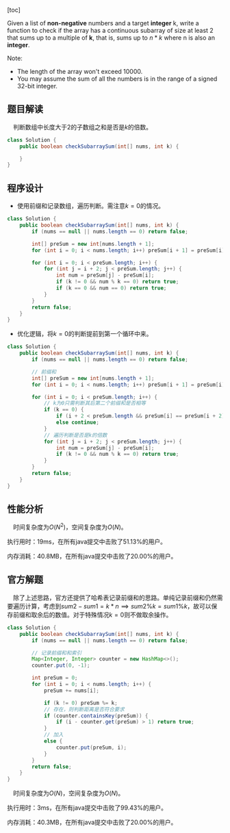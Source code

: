 [toc]

Given a list of **non-negative** numbers and a target **integer** k, write a function to check if the array has a continuous subarray of size at least 2 that sums up to a multiple of **k**, that is, sums up to $n*k$ where n is also an **integer**.



Note:

* The length of the array won't exceed $10000$.
* You may assume the sum of all the numbers is in the range of a signed 32-bit integer.



## 题目解读

&emsp;判断数组中长度大于2的子数组之和是否是$k$的倍数。

```java
class Solution {
    public boolean checkSubarraySum(int[] nums, int k) {

    }
}
```

## 程序设计

* 使用前缀和记录数组，遍历判断。需注意$k = 0$的情况。

```java
class Solution {
    public boolean checkSubarraySum(int[] nums, int k) {
        if (nums == null || nums.length == 0) return false;

        int[] preSum = new int[nums.length + 1];
        for (int i = 0; i < nums.length; i++) preSum[i + 1] = preSum[i] + nums[i];

        for (int i = 0; i < preSum.length; i++) {
            for (int j = i + 2; j < preSum.length; j++) {
                int num = preSum[j] - preSum[i];
                if (k != 0 && num % k == 0) return true;
                if (k == 0 && num == 0) return true;
            }
        }
        return false;
    }
}
```

* 优化逻辑，将$k = 0$的判断提前到第一个循环中来。

```java
class Solution {
    public boolean checkSubarraySum(int[] nums, int k) {
        if (nums == null || nums.length == 0) return false;

		// 前缀和
        int[] preSum = new int[nums.length + 1];
        for (int i = 0; i < nums.length; i++) preSum[i + 1] = preSum[i] + nums[i];

        for (int i = 0; i < preSum.length; i++) {
            // k为0只需判断其后第二个前缀和是否相等
            if (k == 0) {
                if (i + 2 < preSum.length && preSum[i] == preSum[i + 2]) return true;
                else continue;
            }
            // 遍历判断是否是k的倍数
            for (int j = i + 2; j < preSum.length; j++) {
                int num = preSum[j] - preSum[i];
                if (k != 0 && num % k == 0) return true;
            }
        }
        return false;
    }
}
```

## 性能分析

&emsp;时间复杂度为$O(N^2)$，空间复杂度为$O(N)$。

执行用时：19ms，在所有java提交中击败了51.13%的用户。

内存消耗：40.8MB，在所有java提交中击败了20.00%的用户。

## 官方解题

&emsp;除了上述思路，官方还提供了哈希表记录前缀和的思路。单纯记录前缀和仍然需要遍历计算，考虑到$sum2 - sum1 = k * n \implies sum2\%k = sum1\%k$，故可以保存前缀和取余后的数值。对于特殊情况$k = 0$则不做取余操作。

```java
class Solution {
    public boolean checkSubarraySum(int[] nums, int k) {
        if (nums == null || nums.length == 0) return false;

        // 记录前缀和和索引
        Map<Integer, Integer> counter = new HashMap<>();
        counter.put(0, -1);

        int preSum = 0;
        for (int i = 0; i < nums.length; i++) {
            preSum += nums[i];

            if (k != 0) preSum %= k;
			// 存在，则判断距离是否符合要求
            if (counter.containsKey(preSum)) {
                if (i - counter.get(preSum) > 1) return true;
            } 
            // 加入
            else {
                counter.put(preSum, i);
            }
        }
        return false;
    }
}
```

&emsp;时间复杂度为$O(N)$，空间复杂度为$O(N)$。

执行用时：3ms，在所有java提交中击败了99.43%的用户。

内存消耗：40.3MB，在所有java提交中击败了20.00%的用户。